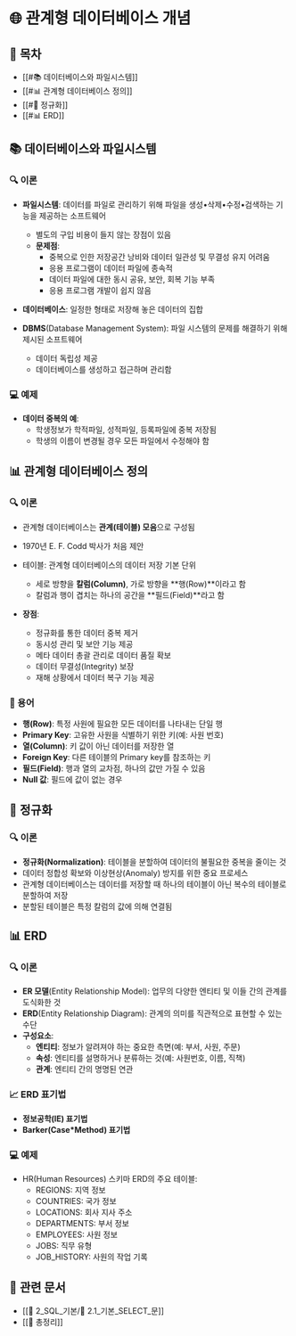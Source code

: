 # 🌐 관계형 데이터베이스 개념
## 📑 목차
- [[#📚 데이터베이스와 파일시스템]]
- [[#📊 관계형 데이터베이스 정의]]
- [[#🔄 정규화]]
- [[#📊 ERD]]

## 📚 데이터베이스와 파일시스템
### 🔍 이론
- **파일시스템**: 데이터를 파일로 관리하기 위해 파일을 생성•삭제•수정•검색하는 기능을 제공하는 소프트웨어
  - 별도의 구입 비용이 들지 않는 장점이 있음
  - **문제점**:
    - 중복으로 인한 저장공간 낭비와 데이터 일관성 및 무결성 유지 어려움
    - 응용 프로그램이 데이터 파일에 종속적
    - 데이터 파일에 대한 동시 공유, 보안, 회복 기능 부족
    - 응용 프로그램 개발이 쉽지 않음

- **데이터베이스**: 일정한 형태로 저장해 놓은 데이터의 집합
- **DBMS**(Database Management System): 파일 시스템의 문제를 해결하기 위해 제시된 소프트웨어
  - 데이터 독립성 제공
  - 데이터베이스를 생성하고 접근하며 관리함

### 💻 예제
- **데이터 중복의 예**:
  - 학생정보가 학적파일, 성적파일, 등록파일에 중복 저장됨
  - 학생의 이름이 변경될 경우 모든 파일에서 수정해야 함

## 📊 관계형 데이터베이스 정의
### 🔍 이론
- 관계형 데이터베이스는 **관계(테이블) 모음**으로 구성됨
- 1970년 E. F. Codd 박사가 처음 제안
- 테이블: 관계형 데이터베이스의 데이터 저장 기본 단위
  - 세로 방향을 **칼럼(Column)**, 가로 방향을 **행(Row)**이라고 함
  - 칼럼과 행이 겹치는 하나의 공간을 **필드(Field)**라고 함

- **장점**:
  - 정규화를 통한 데이터 중복 제거
  - 동시성 관리 및 보안 기능 제공
  - 메타 데이터 총괄 관리로 데이터 품질 확보
  - 데이터 무결성(Integrity) 보장
  - 재해 상황에서 데이터 복구 기능 제공

### 📝 용어
- **행(Row)**: 특정 사원에 필요한 모든 데이터를 나타내는 단일 행
- **Primary Key**: 고유한 사원을 식별하기 위한 키(예: 사원 번호)
- **열(Column)**: 키 값이 아닌 데이터를 저장한 열
- **Foreign Key**: 다른 테이블의 Primary key를 참조하는 키
- **필드(Field)**: 행과 열의 교차점, 하나의 값만 가질 수 있음
- **Null 값**: 필드에 값이 없는 경우

## 🔄 정규화
### 🔍 이론
- **정규화(Normalization)**: 테이블을 분할하여 데이터의 불필요한 중복을 줄이는 것
- 데이터 정합성 확보와 이상현상(Anomaly) 방지를 위한 중요 프로세스
- 관계형 데이터베이스는 데이터를 저장할 때 하나의 테이블이 아닌 복수의 테이블로 분할하여 저장
- 분할된 테이블은 특정 칼럼의 값에 의해 연결됨

## 📊 ERD
### 🔍 이론
- **ER 모델**(Entity Relationship Model): 업무의 다양한 엔티티 및 이들 간의 관계를 도식화한 것
- **ERD**(Entity Relationship Diagram): 관계의 의미를 직관적으로 표현할 수 있는 수단
- **구성요소**:
  - **엔티티**: 정보가 알려져야 하는 중요한 측면(예: 부서, 사원, 주문)
  - **속성**: 엔티티를 설명하거나 분류하는 것(예: 사원번호, 이름, 직책)
  - **관계**: 엔티티 간의 명명된 연관

### 📈 ERD 표기법
- **정보공학(IE) 표기법**
- **Barker(Case*Method) 표기법**

### 💻 예제
- HR(Human Resources) 스키마 ERD의 주요 테이블:
  - REGIONS: 지역 정보
  - COUNTRIES: 국가 정보
  - LOCATIONS: 회사 지사 주소
  - DEPARTMENTS: 부서 정보
  - EMPLOYEES: 사원 정보
  - JOBS: 직무 유형
  - JOB_HISTORY: 사원의 작업 기록

## 🔗 관련 문서
- [[📂 2_SQL_기본/📝 2.1_기본_SELECT_문]]
- [[📝 총정리]]
